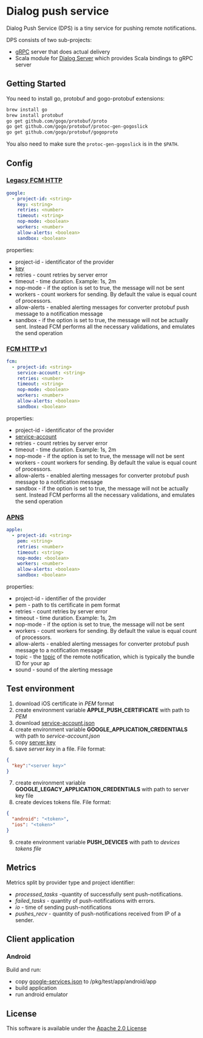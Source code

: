 Dialog push service
===================

Dialog Push Service (DPS) is a tiny service for pushing remote notifications.

DPS consists of two sub-projects:

- [gRPC](http://www.grpc.io/) server that does actual delivery
- Scala module for [Dialog Server](https://dlg.im) which provides Scala bindings to gRPC server

Getting Started
---------------

You need to install go, protobuf and gogo-protobuf extensions:
```bash
brew install go
brew install protobuf
go get github.com/gogo/protobuf/proto
go get github.com/gogo/protobuf/protoc-gen-gogoslick
go get github.com/gogo/protobuf/gogoproto
```
You also need to make sure the `protoc-gen-gogoslick` is in the `$PATH`.

## Config

### [Legacy FCM HTTP](https://firebase.google.com/docs/cloud-messaging/http-server-ref)

```yaml
google:
  - project-id: <string>
    key: <string>
    retries: <number>
    timeout: <string>
    nop-mode: <boolean>
    workers: <number>
    allow-alerts: <boolean>
    sandbox: <boolean>
```
properties:
- project-id - identificator of the provider
- [key](https://firebase.google.com/docs/cloud-messaging/auth-server#authorize_legacy_protocol_send_requests)
- retries - count retries by server error
- timeout - time duration. Example: 1s, 2m
- nop-mode - if the option is set to true, the message will not be sent
- workers - count workers for sending. By default the value is equal count of processors.
- allow-alerts - enabled alerting messages for converter protobuf push message to a notification message
- sandbox - if the option is set to true, the message will not be actually sent. Instead FCM performs all the necessary validations, and emulates the send operation

### [FCM HTTP v1](https://firebase.google.com/docs/cloud-messaging/concept-options)

```yaml
fcm:
  - project-id: <string>
    service-account: <string>
    retries: <number>
    timeout: <string>
    nop-mode: <boolean>
    workers: <number>
    allow-alerts: <boolean>
    sandbox: <boolean>
```
properties:
- project-id - identificator of the provider
- [service-account](https://console.firebase.google.com/project/_/settings/serviceaccounts/adminsdk)
- retries - count retries by server error
- timeout - time duration. Example: 1s, 2m
- nop-mode - if the option is set to true, the message will not be sent
- workers - count workers for sending. By default the value is equal count of processors.
- allow-alerts - enabled alerting messages for converter protobuf push message to a notification message
- sandbox - if the option is set to true, the message will not be actually sent. Instead FCM performs all the necessary validations, and emulates the send operation

### [APNS](https://developer.apple.com/library/archive/documentation/NetworkingInternet/Conceptual/RemoteNotificationsPG/APNSOverview.html#//apple_ref/doc/uid/TP40008194-CH8-SW1)

```yaml
apple:
  - project-id: <string>
    pem: <string>
    retries: <number>
    timeout: <string>
    nop-mode: <boolean>
    workers: <number>
    allow-alerts: <boolean>
    sandbox: <boolean>
```
properties:
- project-id - identifier of the provider
- pem - path to tls certificate in pem format
- retries - count retries by server error
- timeout - time duration. Example: 1s, 2m
- nop-mode - if the option is set to true, the message will not be sent
- workers - count workers for sending. By default the value is equal count of processors.
- allow-alerts - enabled alerting messages for converter protobuf push message to a notification message
- topic - the [topic](https://developer.apple.com/library/archive/documentation/NetworkingInternet/Conceptual/RemoteNotificationsPG/CommunicatingwithAPNs.html#//apple_ref/doc/uid/TP40008194-CH11-SW1) of the remote notification, which is typically the bundle ID for your ap
- sound - sound of the alerting message


## Test environment

1. download iOS certificate in *PEM* format
2. create environment variable __APPLE_PUSH_CERTIFICATE__ with path to *PEM*
3. download [service-account.json](https://console.firebase.google.com/project/_/settings/serviceaccounts/adminsdk)
4. create environment variable __GOOGLE_APPLICATION_CREDENTIALS__ with path to *service-account.json*
5. copy [server key](https://console.firebase.google.com/project/_/settings/cloudmessaging/android:com.example.push)
6. save *server key* in a file. File format:
```json
{
  "key":"<server key>"
}
```
7. create environment variable __GOOGLE_LEGACY_APPLICATION_CREDENTIALS__ with path to server key file
8. create devices tokens file. File format:
```json
{
  "android": "<token>",
  "ios": "<token>"
}
```
9. create environment variable __PUSH_DEVICES__ with path to *devices tokens file*

## Metrics

Metrics split by provider type and project identifier:
- *processed_tasks* -quantity of successfully sent push-notifications.
- *failed_tasks* - quantity of push-notifications with errors.
- *io* - time of sending push-notifications
- *pushes_recv* - quantity  of push-notifications received from IP of a sender.

## Client application

### Android

Build and run:
- copy [google-services.json](https://console.firebase.google.com/project/_/settings/general/android:com.example.push) to /pkg/test/app/android/app
- build application
- run android emulator

License
-------

This software is available under the [Apache 2.0 License](https://www.apache.org/licenses/LICENSE-2.0.html)